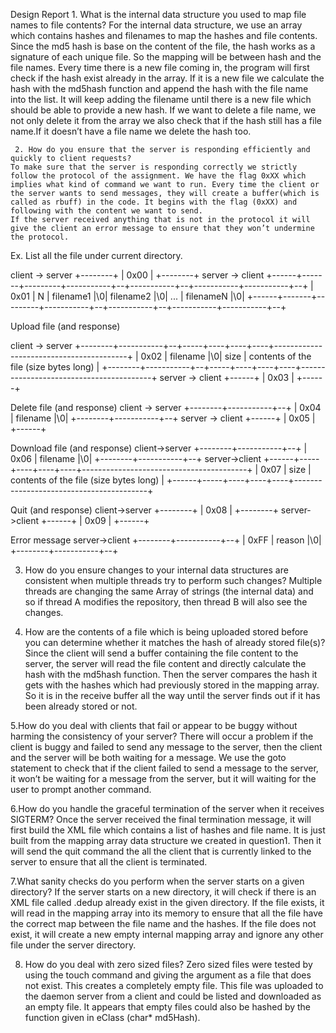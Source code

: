 Design Report
    1. What is the internal data structure you used to map file names to file contents?
	For the internal data structure, we use an array which contains hashes and filenames to map the hashes and file contents. 
	Since the md5 hash is base on the content of the file, the hash works as a signature of each unique file. So the mapping will be between hash and the file names.
Every time there is a new file coming in, the program will first check if the hash exist already in the array. If it is a new file we calculate the hash with the md5hash function and append the hash with the file name into the list. It will keep adding the filename until there is a new file which should be able to provide a new hash.
	If we want to delete a file name, we not only delete it from the array we also check that if the hash still has a file name.If it doesn’t have a file name we delete the hash too. 

     2. How do you ensure that the server is responding efficiently and quickly to client requests?
	To make sure that the server is responding correctly we strictly follow the protocol of the assignment. We have the flag 0xXX which implies what kind of command we want to run. Every time the client or the server wants to send messages, they will create a buffer(which is called as rbuff) in the code. It begins with the flag (0xXX) and following with the content we want to send.
	If the server received anything that is not in the protocol it will give the client an error message to ensure that they won’t undermine the protocol.

Ex.
List all the file under current directory.

client -> server
+--------+
| 0x00 |
+--------+
server -> client
+------+-------+---------+-----------+--+-----------+--+-----------+-----------+--+
| 0x01 | N | filename1 |\0| filename2 |\0| ... | filenameN |\0|
+------+-------+---------+-----------+--+-----------+--+-----------+-----------+--+

Upload file (and response)

client -> server
+--------+-----------+--+-----+----+----+----+-----------------------------------------+
| 0x02 | filename |\0| size | contents of the file (size bytes long) |
+--------+-----------+--+-----+----+----+----+-----------------------------------------+
server -> client
+------+
| 0x03 |
+------+

Delete file (and response)
client -> server
+--------+-----------+--+
| 0x04 | filename |\0|
+--------+-----------+--+
server -> client
+------+
| 0x05 |
+------+

Download file (and response)
client->server
+--------+-----------+--+
| 0x06 | filename |\0|
+--------+-----------+--+
server->client
+------+-----+----+----+----+-----------------------------------------+
| 0x07 | size | contents of the file (size bytes long) |
+------+-----+----+----+----+-----------------------------------------+

Quit (and response)
client->server
+--------+
| 0x08 |
+--------+
server->client
+------+
| 0x09 |
+------+

Error message
server->client
+--------+-----------+--+
| 0xFF | reason |\0|
+--------+-----------+--+

 3. How do you ensure changes to your internal data structures are consistent when multiple threads try to perform such changes?
    Multiple threads are changing the same Array of strings (the internal data) and so if thread A modifies the repository, then thread B will also see the changes.

4. How are the contents of a file which is being uploaded stored before you can determine whether it matches the hash of already stored file(s)?
	Since the client will send a buffer containing the file content to the server, the server will read the file content and directly calculate the hash with the md5hash function. Then the server compares the hash it gets with the hashes which had previously stored in the mapping array. So it is in the receive buffer all the way until the server finds out if it has been already stored or not.

5.How do you deal with clients that fail or appear to be buggy without harming the consistency of your server?
	There will occur a problem if the client is buggy and failed to send any message to the server, then the client and the server will be both waiting for a message. We use the goto statement to check that if the client failed to send a message to the server, it won’t be waiting for a message from the server, but it will waiting for the user to prompt another command.

6.How do you handle the graceful termination of the server when it receives SIGTERM?
	Once the server received the final termination message, it will first build the XML file which contains a list of hashes and file name. It is just built from the mapping array data structure we created in question1. Then it will send the quit command the all the client that is currently linked to the server to ensure that all the client is terminated.

7.What sanity checks do you perform when the server starts on a given directory?
	If the server starts on a new directory, it will check if there is an XML file called .dedup already exist in the given directory. If the file exists, it will read in the mapping array into its memory to ensure that all the file have the correct map between the file name and the hashes. If the file does not exist, it will create a new empty internal mapping array and ignore any other file under the server directory.

8. How do you deal with zero sized files?
       Zero sized files were tested by using the touch command and giving the argument as a file that does not exist. This creates a completely empty file. This file was uploaded to the daemon server from a client and could be listed and downloaded as an empty file. It appears that empty files could also be hashed by the function given in eClass (char* md5Hash).